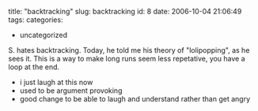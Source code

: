 title: "backtracking"
slug: backtracking
id: 8
date: 2006-10-04 21:06:49
tags: 
categories: 
- uncategorized

S. hates backtracking.  Today, he told me his theory of "lolipopping", as he sees it.  This is a way to make long runs seem less repetative, you have a loop at the end.  

* i just laugh at this now
* used to be argument provoking
* good change to be able to laugh and understand rather than get angry
